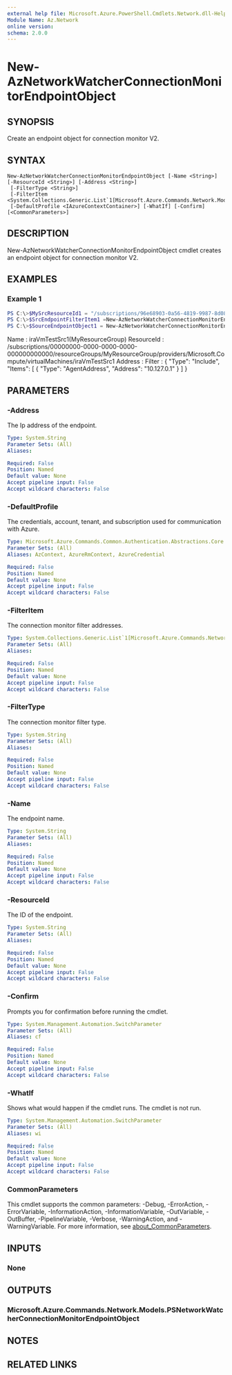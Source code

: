 ```yaml
---
external help file: Microsoft.Azure.PowerShell.Cmdlets.Network.dll-Help.xml
Module Name: Az.Network
online version:
schema: 2.0.0
---
```


# New-AzNetworkWatcherConnectionMonitorEndpointObject

## SYNOPSIS
Create an endpoint object for connection monitor V2.

## SYNTAX

```
New-AzNetworkWatcherConnectionMonitorEndpointObject [-Name <String>] [-ResourceId <String>] [-Address <String>]
 [-FilterType <String>]
 [-FilterItem <System.Collections.Generic.List`1[Microsoft.Azure.Commands.Network.Models.PSConnectionMonitorEndpointFilterItem]>]
 [-DefaultProfile <IAzureContextContainer>] [-WhatIf] [-Confirm] [<CommonParameters>]
```

## DESCRIPTION
New-AzNetworkWatcherConnectionMonitorEndpointObject cmdlet creates an endpoint object for connection monitor V2.

## EXAMPLES

### Example 1
```powershell
PS C:\>$MySrcResourceId1 = "/subscriptions/96e68903-0a56-4819-9987-8d08ad6a1f99/resourceGroups/MyResourceGroup/providers/Microsoft.Compute/virtualMachines/iraVmTestSrc1"
PS C:\>$SrcEndpointFilterItem1 =New-AzNetworkWatcherConnectionMonitorEndpointFilterItemObject -Type "AgentAddress" -Address "10.127.0.1"
PS C:\>$SourceEndpointObject1 = New-AzNetworkWatcherConnectionMonitorEndPointObject -ResourceId $MySrcResourceId1 -FilterType Include -FilterItem $SrcEndpointFilterItem1
```

Name       : iraVmTestSrc1(MyResourceGroup)
ResourceId : /subscriptions/00000000-0000-0000-0000-000000000000/resourceGroups/MyResourceGroup/providers/Microsoft.Compute/virtualMachines/iraVmTestSrc1
Address    :
Filter     : {
               "Type": "Include",
               "Items": [
                 {
                   "Type": "AgentAddress",
                   "Address": "10.127.0.1"
                 }
               ]
             }

## PARAMETERS

### -Address
The Ip address of the endpoint.

```yaml
Type: System.String
Parameter Sets: (All)
Aliases:

Required: False
Position: Named
Default value: None
Accept pipeline input: False
Accept wildcard characters: False
```

### -DefaultProfile
The credentials, account, tenant, and subscription used for communication with Azure.

```yaml
Type: Microsoft.Azure.Commands.Common.Authentication.Abstractions.Core.IAzureContextContainer
Parameter Sets: (All)
Aliases: AzContext, AzureRmContext, AzureCredential

Required: False
Position: Named
Default value: None
Accept pipeline input: False
Accept wildcard characters: False
```

### -FilterItem
The connection monitor filter addresses.

```yaml
Type: System.Collections.Generic.List`1[Microsoft.Azure.Commands.Network.Models.PSConnectionMonitorEndpointFilterItem]
Parameter Sets: (All)
Aliases:

Required: False
Position: Named
Default value: None
Accept pipeline input: False
Accept wildcard characters: False
```

### -FilterType
The connection monitor filter type.

```yaml
Type: System.String
Parameter Sets: (All)
Aliases:

Required: False
Position: Named
Default value: None
Accept pipeline input: False
Accept wildcard characters: False
```

### -Name
The endpoint name.

```yaml
Type: System.String
Parameter Sets: (All)
Aliases:

Required: False
Position: Named
Default value: None
Accept pipeline input: False
Accept wildcard characters: False
```

### -ResourceId
The ID of the endpoint.

```yaml
Type: System.String
Parameter Sets: (All)
Aliases:

Required: False
Position: Named
Default value: None
Accept pipeline input: False
Accept wildcard characters: False
```

### -Confirm
Prompts you for confirmation before running the cmdlet.

```yaml
Type: System.Management.Automation.SwitchParameter
Parameter Sets: (All)
Aliases: cf

Required: False
Position: Named
Default value: None
Accept pipeline input: False
Accept wildcard characters: False
```

### -WhatIf
Shows what would happen if the cmdlet runs.
The cmdlet is not run.

```yaml
Type: System.Management.Automation.SwitchParameter
Parameter Sets: (All)
Aliases: wi

Required: False
Position: Named
Default value: None
Accept pipeline input: False
Accept wildcard characters: False
```

### CommonParameters
This cmdlet supports the common parameters: -Debug, -ErrorAction, -ErrorVariable, -InformationAction, -InformationVariable, -OutVariable, -OutBuffer, -PipelineVariable, -Verbose, -WarningAction, and -WarningVariable. For more information, see [about_CommonParameters](http://go.microsoft.com/fwlink/?LinkID=113216).

## INPUTS

### None

## OUTPUTS

### Microsoft.Azure.Commands.Network.Models.PSNetworkWatcherConnectionMonitorEndpointObject

## NOTES

## RELATED LINKS
